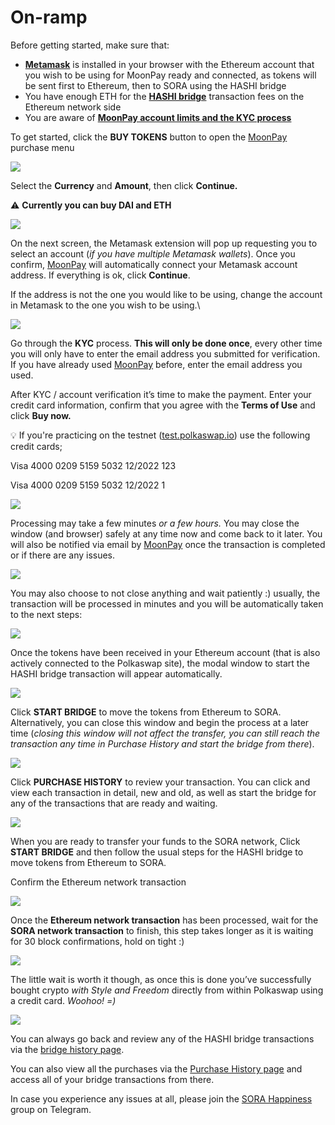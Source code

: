 # On-ramp



Before getting started, make sure that:

* [**Metamask**](https://metamask.io/download.html) is installed in your browser with the Ethereum account that you wish to be using for MoonPay ready and connected, as tokens will be sent first to Ethereum, then to SORA using the HASHI bridge
* You have enough ETH for the [**HASHI bridge**](https://polkaswap.io/#/bridge) transaction fees on the Ethereum network side
* You are aware of [**MoonPay account limits and the KYC process**](https://support.moonpay.com/hc/en-gb/articles/4407710995217-What-are-your-account-limits-)



To get started, click the **BUY TOKENS** button to open the [MoonPay](https://www.moonpay.com/) purchase menu

![](.gitbook/assets/foto1.png)

Select the **Currency** and **Amount**, then click **Continue.**

⚠️ **Currently you can buy DAI and ETH**

![](<.gitbook/assets/foto2(1).png>)

On the next screen, the Metamask extension will pop up requesting you to select an account (*if you have multiple Metamask wallets*). Once you confirm, [MoonPay](https://www.moonpay.com/) will automatically connect your Metamask account address. If everything is ok, click **Continue**.

If the address is not the one you would like to be using, change the account in Metamask to the one you wish to be using.\


![](.gitbook/assets/foto3.png)

Go through the **KYC** process. **This will only be done once**, every other time you will only have to enter the email address you submitted for verification. If you have already used [MoonPay](https://www.moonpay.com/) before, enter the email address you used.

After KYC / account verification it’s time to make the payment. Enter your credit card information, confirm that you agree with the **Terms of Use** and click **Buy now.**



💡 If you're practicing on the testnet ([test.polkaswap.io](http://test.polkaswap.io)) use the following credit cards;

Visa 4000 0209 5159 5032 12/2022 123&#x20;

Visa 4000 0209 5159 5032 12/2022 1



![](.gitbook/assets/foto4.png)

Processing may take a few minutes *or a few hours.* You may close the window (and browser) safely at any time now and come back to it later. You will also be notified via email by [MoonPay](https://www.moonpay.com/) once the transaction is completed or if there are any issues.

![](.gitbook/assets/foto5.png)

You may also choose to not close anything and wait patiently :) usually, the transaction will be processed in minutes and you will be automatically taken to the next steps:

![](.gitbook/assets/foto6.png)

Once the tokens have been received in your Ethereum account (that is also actively connected to the Polkaswap site), the modal window to start the HASHI bridge transaction will appear automatically.

![](<.gitbook/assets/foto7(1).png>)



Click **START BRIDGE** to move the tokens from Ethereum to SORA. Alternatively, you can close this window and begin the process at a later time (_closing this window will not affect the transfer, you can still reach the transaction any time in Purchase History and start the bridge from there_).

![](.gitbook/assets/foto8.png)

Click **PURCHASE HISTORY** to review your transaction. You can click and view each transaction in detail, new and old, as well as start the bridge for any of the transactions that are ready and waiting.

![](.gitbook/assets/foto9.png)

When you are ready to transfer your funds to the SORA network, Click **START BRIDGE** and then follow the usual steps for the HASHI bridge to move tokens from Ethereum to SORA.

Confirm the Ethereum network transaction

![](.gitbook/assets/foto10.png)

Once the **Ethereum network transaction** has been processed, wait for the **SORA network transaction** to finish, this step takes longer as it is waiting for 30 block confirmations, hold on tight :)

![](.gitbook/assets/foto11.png)

The little wait is worth it though, as once this is done you’ve successfully bought crypto _with Style and Freedom_ directly from within Polkaswap using a credit card. _Woohoo! =)_

![](<.gitbook/assets/foto12(1).png>)



You can always go back and review any of the HASHI bridge transactions via the [bridge history page](https://polkaswap.io/#/bridge/history).

You can also view all the purchases via the [Purchase History page](https://polkaswap.io/#/moonpay-history) and access all of your bridge transactions from there.

In case you experience any issues at all, please join the [SORA Happiness](https://t.me/SORAhappiness) group on Telegram.
